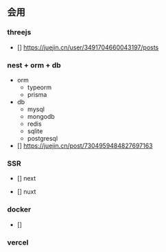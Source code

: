 ## 会用


### threejs
- [] https://juejin.cn/user/3491704660043197/posts


### nest + orm + db
  - orm  
    - typeorm
    - prisma
  - db
    - mysql
    - mongodb
    - redis
    - sqlite
    - postgresql
  - [] https://juejin.cn/post/7304959484827697163
 
### SSR
  - [] next
    
  - [] nuxt
### docker 
  - [] 
### vercel